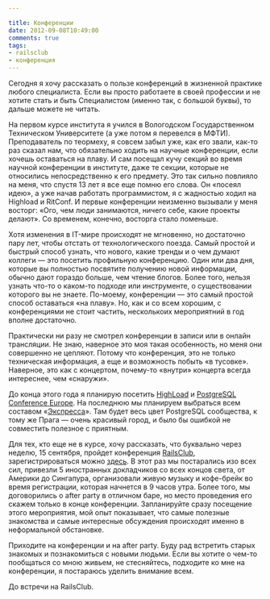 ```yaml
---

title: Конференции
date: 2012-09-08T10:49:00
comments: true
tags: 
- railsclub
- конференция
---
```


Сегодня я хочу рассказать о пользе конференций в жизненной практике любого специалиста. Если вы просто работаете в своей
профессии и не хотите стать и быть Специалистом (именно так, с большой буквы), то дальше можете не читать.

<!--more-->

На первом курсе института я учился в Вологодском Государственном Техническом Университете (а уже потом я перевелся в
МФТИ). Преподаватель по теормеху, я совсем забыл уже, как его звали, как-то раз сказал нам, что обязательно ходить на
научные конференции, если хочешь оставаться на плаву. И сам посещал кучу секций во время научной конференции в
институте, даже те секции, которые не относились непосредственно к его предмету. Это так сильно повлияло на меня, что
спустя 13 лет я все еще помню его слова. Он «посеял идею», а уже начав работать программистом, я с жадностью ходил на
Highload и RitConf. И первые конференции неизменно вызывали у меня восторг: «Ого, чем люди занимаются, ничего себе, какие
проекты делают». Со временем, конечно, восторга стало поменьше.

Хотя изменения в IT-мире происходят не мгновенно, но достаточно пару лет, чтобы отстать от технологического поезда.
Самый простой и быстрый способ узнать, что нового, какие тренды и о чем думают коллеги — это посетить профильную конференцию.
Один или два дня, которые вы полностью посвятите получению новой информации, обычно дают гораздо больше, чем чтение
блогов. Более того, нельзя узнать что-то о каком-то подходе или инструменте, о существовании которого вы не знаете.
По-моему, конференции — это самый простой способ оставаться «на плаву». Но, как и со всем хорошим, с конференциями не
стоит частить, несколькоих мероприятний в год вполне достаточно.

Практически ни разу не смотрел конференции в записи или в онлайн трансляции. Не знаю, наверное это моя такая
особенность, но меня они совершенно не цепляют. Потому что конференция, это не только техническая информация, а еще и
возможность побыть «в тусовке». Наверное, это как с концертом, почему-то «внутри» концерта всегда интереснее, чем
«снаружи».

До конца этого года я планирую посетить [HighLoad](http://www.highload.ru/) и [PostgreSQL Conference
Europe](http://2012.pgconf.eu/).  На последнюю мы планируем выбраться всем составом «[Экспресса](http://express42.com)».
Там будет весь цвет PostgreSQL сообщества, к тому же Прага — очень красивый город, и было бы ошибкой не совместить
полезное с приятным.

Для тех, кто еще не в курсе, хочу рассказать, что буквально через неделю, 15 сентября, пройдет конференция [RailsClub](http://railsclub.ru/), 
зарегистрироваться можно [здесь](http://railsclub.timepad.ru/event/29192). В этот раз мы постарались изо всех сил,
привезли 5 иностранных докладчиков со всех концов света, от Америки до Сингапура, организовали живую музыку и кофе-брейк
во время регистрации, которая начнется в 9 часов утра. Более того, мы договорились о after party в отличном баре, но место проведения
его скажем только в конце конференции. Запланируйте сразу посещение этого мероприятия, мой опыт показывает, что самые
полезные знакомства и самые интересные обсуждения происходят именно в неформальной обстановке.

Приходите на конференции и на after party. Буду рад встретить старых знакомых и познакомиться с новыми
людьми. Если вы хотите о чем-то пообщаться со мною живьем, не стесняйтесь, подходите ко мне на конференции, я постараюсь
уделить внимание всем.

До встречи на RailsClub.
